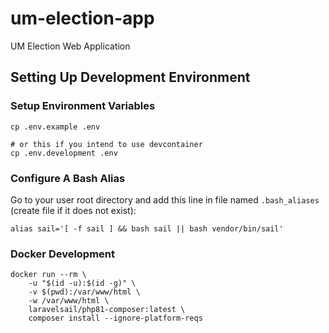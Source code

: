 # um-election-app

UM Election Web Application

## Setting Up Development Environment

### Setup Environment Variables

```shell
cp .env.example .env

# or this if you intend to use devcontainer
cp .env.development .env
```

### Configure A Bash Alias

Go to your user root directory and add this line in file named `.bash_aliases` (create file if it does not exist):

```shell
alias sail='[ -f sail ] && bash sail || bash vendor/bin/sail'
```

### Docker Development

```shell
docker run --rm \
    -u "$(id -u):$(id -g)" \
    -v $(pwd):/var/www/html \
    -w /var/www/html \
    laravelsail/php81-composer:latest \
    composer install --ignore-platform-reqs
```